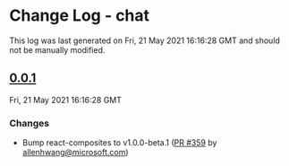 # Change Log - chat

This log was last generated on Fri, 21 May 2021 16:16:28 GMT and should not be manually modified.

<!-- Start content -->

## [0.0.1](https://github.com/azure/communication-ui-sdk/tree/chat_v0.0.1)

Fri, 21 May 2021 16:16:28 GMT

### Changes

- Bump react-composites to v1.0.0-beta.1 ([PR #359](https://github.com/azure/communication-ui-sdk/pull/359) by allenhwang@microsoft.com)
